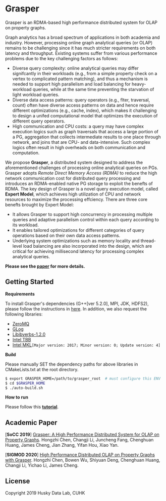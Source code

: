 # Grasper


Grasper is an RDMA-based high performance distributed system for OLAP on property graphs.

Graph analytics has a broad spectrum of applications in both academia and industry. However, processing online graph analytical queries (or OLAP) remains to be challenging since it has much stricter requirements on both latency and throughput. Existing systems suffer from various performance problems due to the key challenging factors as follows:
- Diverse query complexity: online analytical queries may differ signifcantly in their workloads (e.g., from a simple property check on a vertex to complicated pattern matching), and thus a mechanism is needed to support high parallelism and load balancing for heavy-workload queries, while at the same time preventing the starvation of light workload queries. 
- Diverse data access patterns: query operators (e.g., flter, traversal, count) often have diverse access patterns on data and hence require different optimizations (e.g., cache, index), which makes it challenging to design a unifed computational model that optimizes the execution of different query operators.
- High communication and CPU costs: a query may have complex execution logics such as graph traversals that access a large portion of a PG, aggregation that collects intermediate results to one place through network, and joins that are CPU- and data-intensive. Such complex logics often result in high overheads on both communication and computation.

We propose **Grasper**, a distributed system designed to address the aforementioned challenges of processing online analytical queries on PGs. Grasper adopts *Remote Direct Memory Access (RDMA)* to reduce the high network communication cost for distributed query processing and introduces an RDMA-enabled native PG storage to exploit the benefts of RDMA. The key design of Grasper is a novel query execution model, called **Expert Model**, which achieves high utilization of CPU and network resources to maximize the processing
effciency. There are three core benefts brought by Expert Model:
- It allows Grasper to support high concurrency in processing multiple queries and adaptive parallelism control within each query
according to its workload.
- It enables tailored optimizations for different categories of query operations based on their own data
access patterns.
- Underlying system optimizations such as memory locality and thread-level load balancing are also incorporated into the design, which are critical for achieving millisecond latency for processing complex analytical queries.

**Please see the [paper](docs/Grasper_SoCC19.pdf) for more details.**

## Getting Started

**Requirements**

To install Grasper's dependencies (G++[ver 5.2.0], MPI, JDK, HDFS2), please follow the instructions in [here](http://www.cse.cuhk.edu.hk/systems/gminer/deploy.html).
In addition, we also request the following libraries:
* [ZeroMQ](https://zeromq.org/download/)
* [GLog](https://github.com/google/glog)
* [Libibverbs-1.2.0](https://git.kernel.org/pub/scm/libs/infiniband/libibverbs.git)
* [Intel TBB](https://github.com/intel/tbb)
* [Intel MKL](https://software.intel.com/en-us/articles/intelr-mkl-and-c-template-libraries)`[Major version: 2017; Minor version: 0; Update version: 4]`

**Build**

Please manually SET the dependency paths for above libraries in CMakeLists.txt at the root directory.

```bash
$ export GRASPER_HOME=/path/to/grasper_root  # must configure this ENV
$ cd $GRASPER_HOME
$ ./auto-build.sh
```
**How to run**

Please follow this [**tutorial**](docs/Tutorial.md).


## Academic Paper

[**SoCC 2019**] [Grasper: A High Performance Distributed System for OLAP on Property Graphs](docs/Grasper_SoCC19.pdf). Hongzhi Chen, Changji Li, Juncheng Fang, Chenghuan Huang, James Cheng, Jian Zhang, Yifan Hou, Xiao Yan.

[**SIGMOD 2020**] [High Performance Distributed OLAP on Property Graphs with Grasper](docs/Grasper_SIGMOD20.pdf). Hongzhi Chen, Bowen Wu, Shiyuan Deng, Chenghuan Huang, Changji Li, Yichao Li, James Cheng.

## License

Copyright 2019 Husky Data Lab, CUHK

